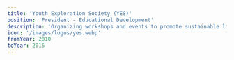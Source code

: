 ```yaml
---
title: 'Youth Exploration Society (YES)'
position: 'President - Educational Development'
description: 'Organizing workshops and events to promote sustainable living and community engagement, focusing on building stronger, more connected neighborhoods.'
icon: '/images/logos/yes.webp'
fromYear: 2010
toYear: 2015
---
```

